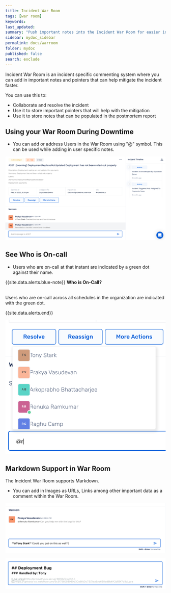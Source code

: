 ```yaml
---
title: Incident War Room
tags: [war room]
keywords:
last_updated:
summary: "Push important notes into the Incident War Room for easier information sharing"
sidebar: mydoc_sidebar
permalink: docs/warroom
folder: mydoc
published: false
search: exclude
---
```


Incident War Room is an incident specific commenting system where you can add in important notes and pointers that can help mitigate the incident faster. 

You can use this to: 
- Collaborate and resolve the incident 
- Use it to store important pointers that will help with the mitigation 
- Use it to store notes that can be populated in the postmortem report

## Using your War Room During Downtime

- You can add or address Users in the War Room using "@" symbol. This can be used while adding in user specific notes. 

![](images/warroom_1.png)

## See Who is On-call

- Users who are on-call at that instant are indicated by a green dot against their name. 

{{site.data.alerts.blue-note}}
<b>Who is On-Call? </b>
<br/><br/><p>Users who are on-call across all schedules in the organization are indicated with the green dot.</p>
{{site.data.alerts.end}}

![](images/warroom_2.png)

## Markdown Support in War Room

The Incident War Room supports Markdown. 

- You can add in Images as URLs, Links among other important data as a comment within the War Room. 

![](images/warroom_3.png)

![](images/warroom_4.png)